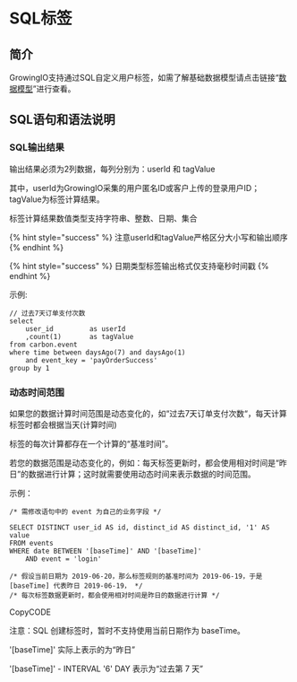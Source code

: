 # SQL标签

## 简介

GrowingIO支持通过SQL自定义用户标签，如需了解基础数据模型请点击链接“[数据模型](https://docs.growingio.com/op/introduction/data-model/)”进行查看。

## SQL语句和语法说明

### SQL输出结果

输出结果必须为2列数据，每列分别为：userId 和 tagValue

其中，userId为GrowingIO采集的用户匿名ID或客户上传的登录用户ID；tagValue为标签计算结果。

标签计算结果数值类型支持字符串、整数、日期、集合

{% hint style="success" %}
注意userId和tagValue严格区分大小写和输出顺序
{% endhint %}

{% hint style="success" %}
日期类型标签输出格式仅支持毫秒时间戳
{% endhint %}

示例: 

```text
// 过去7天订单支付次数
select 
    user_id         as userId
    ,count(1)       as tagValue
from carbon.event
where time between daysAgo(7) and daysAgo(1)
    and event_key = 'payOrderSuccess'
group by 1
```

### 动态时间范围

如果您的数据计算时间范围是动态变化的，如“过去7天订单支付次数“，每天计算标签时都会根据当天\(计算时间\)





标签的每次计算都存在一个计算的“基准时间”。

若您的数据范围是动态变化的，例如：每天标签更新时，都会使用相对时间是“昨日”的数据进行计算；这时就需要使用动态时间来表示数据的时间范围。

示例：

```text
/* 需修改语句中的 event 为自己的业务字段 */

SELECT DISTINCT user_id AS id, distinct_id AS distinct_id, '1' AS value
FROM events
WHERE date BETWEEN '[baseTime]' AND '[baseTime]'
    AND event = 'login'

/* 假设当前日期为 2019-06-20，那么标签规则的基准时间为 2019-06-19，于是 [baseTime] 代表昨日 2019-06-19， */
/* 每次标签数据更新时，都会使用相对时间是昨日的数据进行计算 */
```

CopyCODE

注意：SQL 创建标签时，暂时不支持使用当前日期作为 baseTime。

'\[baseTime\]' 实际上表示的为“昨日”

'\[baseTime\]' - INTERVAL '6' DAY 表示为“过去第 7 天”  
  






